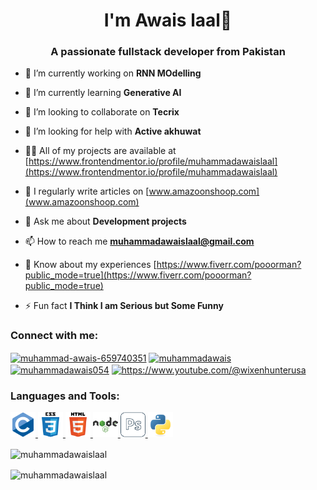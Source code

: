 <h1 align="center">I'm Awais laal👋</h1>
<h3 align="center">A passionate fullstack developer from Pakistan</h3>

- 🔭 I’m currently working on **RNN MOdelling**

- 🌱 I’m currently learning **Generative AI**

- 👯 I’m looking to collaborate on **Tecrix**

- 🤝 I’m looking for help with **Active akhuwat**

- 👨‍💻 All of my projects are available at [https://www.frontendmentor.io/profile/muhammadawaislaal](https://www.frontendmentor.io/profile/muhammadawaislaal)

- 📝 I regularly write articles on [www.amazoonshoop.com](www.amazoonshoop.com)

- 💬 Ask me about **Development projects**

- 📫 How to reach me **muhammadawaislaal@gmail.com**

- 📄 Know about my experiences [https://www.fiverr.com/pooorman?public_mode=true](https://www.fiverr.com/pooorman?public_mode=true)

- ⚡ Fun fact **I Think I am Serious but Some Funny**

<h3 align="left">Connect with me:</h3>
<p align="left">
<a href="https://linkedin.com/in/muhammad-awais-659740351" target="blank"><img align="center" src="https://raw.githubusercontent.com/rahuldkjain/github-profile-readme-generator/master/src/images/icons/Social/linked-in-alt.svg" alt="muhammad-awais-659740351" height="30" width="40" /></a>
<a href="https://fb.com/muhammadawais" target="blank"><img align="center" src="https://raw.githubusercontent.com/rahuldkjain/github-profile-readme-generator/master/src/images/icons/Social/facebook.svg" alt="muhammadawais" height="30" width="40" /></a>
<a href="https://instagram.com/muhammadawais054" target="blank"><img align="center" src="https://raw.githubusercontent.com/rahuldkjain/github-profile-readme-generator/master/src/images/icons/Social/instagram.svg" alt="muhammadawais054" height="30" width="40" /></a>
<a href="https://www.youtube.com/c/https://www.youtube.com/@wixenhunterusa" target="blank"><img align="center" src="https://raw.githubusercontent.com/rahuldkjain/github-profile-readme-generator/master/src/images/icons/Social/youtube.svg" alt="https://www.youtube.com/@wixenhunterusa" height="30" width="40" /></a>
</p>

<h3 align="left">Languages and Tools:</h3>
<p align="left"> <a href="https://www.cprogramming.com/" target="_blank" rel="noreferrer"> <img src="https://raw.githubusercontent.com/devicons/devicon/master/icons/c/c-original.svg" alt="c" width="40" height="40"/> </a> <a href="https://www.w3schools.com/css/" target="_blank" rel="noreferrer"> <img src="https://raw.githubusercontent.com/devicons/devicon/master/icons/css3/css3-original-wordmark.svg" alt="css3" width="40" height="40"/> </a> <a href="https://www.w3.org/html/" target="_blank" rel="noreferrer"> <img src="https://raw.githubusercontent.com/devicons/devicon/master/icons/html5/html5-original-wordmark.svg" alt="html5" width="40" height="40"/> </a> <a href="https://nodejs.org" target="_blank" rel="noreferrer"> <img src="https://raw.githubusercontent.com/devicons/devicon/master/icons/nodejs/nodejs-original-wordmark.svg" alt="nodejs" width="40" height="40"/> </a> <a href="https://www.photoshop.com/en" target="_blank" rel="noreferrer"> <img src="https://raw.githubusercontent.com/devicons/devicon/master/icons/photoshop/photoshop-line.svg" alt="photoshop" width="40" height="40"/> </a> <a href="https://www.python.org" target="_blank" rel="noreferrer"> <img src="https://raw.githubusercontent.com/devicons/devicon/master/icons/python/python-original.svg" alt="python" width="40" height="40"/> </a> </p>

<p><img align="center" src="https://github-readme-stats.vercel.app/api/top-langs?username=muhammadawaislaal&show_icons=true&locale=en&layout=compact" alt="muhammadawaislaal" /></p>

<p><img align="center" src="https://github-readme-streak-stats.herokuapp.com/?user=muhammadawaislaal&" alt="muhammadawaislaal" /></p>
